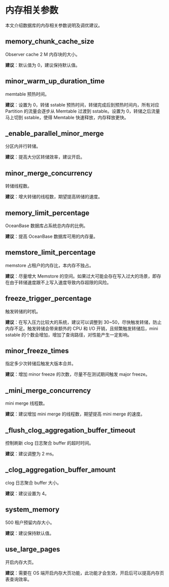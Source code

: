 # 内存相关参数

本文介绍数据库的内存相关参数说明及调优建议。

## memory_chunk_cache_size

Observer cache 2 M 内存块的大小。

**建议**：默认值为 0，建议保持默认值。

## minor_warm_up_duration_time

memtable 预热时间。

**建议**：设置为 0，转储 sstable 预热时间，转储完成后到预热时间内，所有对应 Partition 的流量会逐步从 Memtable 过渡到 sstable。设置为 0，转储之后流量马上切到 sstable，使得 Memtable 快速释放，内存释放更快。

## _enable_parallel_minor_merge

分区内并行转储。

**建议**：提高大分区转储效率，建议开启。

## minor_merge_concurrency

转储线程数。

**建议**：增大转储的线程数，期望提高转储的速度。

## memory_limit_percentage

OceanBase 数据库占系统总内存的比例。

**建议**：提高 OceanBase 数据库可用的内存量。

## memstore_limit_percentage

memstore 占租户的内存比，本内存不独占。

**建议**：尽量增大 Memstore 的空间。如果过大可能会存在写入过大的场景，即存在由于转储速度跟不上写入速度导致内存超限的风险。

## freeze_trigger_percentage

触发转储的时机。

**建议**：在写入压力比较大的系统，建议可以调整到 30~50，尽快触发转储，防止内存不足。触发转储会带来额外的 CPU 和 I/O 开销，且频繁触发转储后，mini sstable 的个数会增加，增加了查询路径，对性能产生一定影响。

## minor_freeze_times

指定多少次转储后触发大版本合并。

**建议**：增加 minor freeze 的次数，尽量不在测试期间触发 major freeze。

## _mini_merge_concurrency

mini merge 线程数。

**建议**：建议增加 mini merge 的线程数，期望提高 mini merge 的速度。

## _flush_clog_aggregation_buffer_timeout

控制刷新 clog 日志聚合 buffer 的超时时间。

**建议**：建议调整为 2 ms。

## _clog_aggregation_buffer_amount

clog 日志聚合 buffer 大小。

**建议**：建议设置为 4。

## system_memory

500 租户预留内存大小。

**建议**：建议保持默认值。

## use_large_pages

开启内存大页。

**建议**：需要在 OS 端开启内存大页功能，此功能才会生效，开启后可以提高内存页表查询效率。
